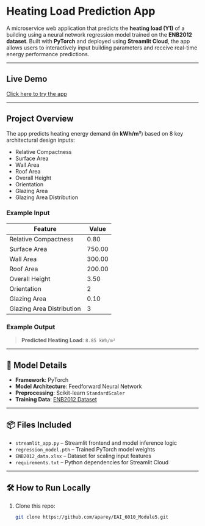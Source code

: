 #  Heating Load Prediction App

A microservice web application that predicts the **heating load (Y1)** of a building using a neural network regression model trained on the **ENB2012 dataset**. Built with **PyTorch** and deployed using **Streamlit Cloud**, the app allows users to interactively input building parameters and receive real-time energy performance predictions.

---

##  Live Demo

 [Click here to try the app](https://eai6010module5-rk6wljpa3yzrfwwf4espwz.streamlit.app/)

---

##  Project Overview

The app predicts heating energy demand (in **kWh/m²**) based on 8 key architectural design inputs:

- Relative Compactness
- Surface Area
- Wall Area
- Roof Area
- Overall Height
- Orientation
- Glazing Area
- Glazing Area Distribution

### Example Input

| Feature                    | Value      |
|---------------------------|------------|
| Relative Compactness      | 0.80       |
| Surface Area              | 750.00     |
| Wall Area                 | 300.00     |
| Roof Area                 | 200.00     |
| Overall Height            | 3.50       |
| Orientation               | 2          |
| Glazing Area              | 0.10       |
| Glazing Area Distribution | 3          |

### Example Output
>  **Predicted Heating Load**: `8.85 kWh/m²`

---

## 🧠 Model Details

- **Framework**: PyTorch  
- **Model Architecture**: Feedforward Neural Network  
- **Preprocessing**: Scikit-learn `StandardScaler`  
- **Training Data**: [ENB2012 Dataset](https://archive.ics.uci.edu/ml/datasets/Energy+efficiency)

---

## 📦 Files Included

- `streamlit_app.py` – Streamlit frontend and model inference logic  
- `regression_model.pth` – Trained PyTorch model weights  
- `ENB2012_data.xlsx` – Dataset for scaling input features  
- `requirements.txt` – Python dependencies for Streamlit Cloud

---

## 🛠️ How to Run Locally

1. Clone this repo:
   ```bash
   git clone https://github.com/aparey/EAI_6010_Module5.git
   
